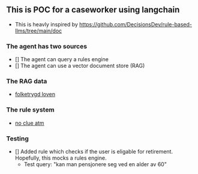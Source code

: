 ## This is POC for a caseworker using langchain 
- This is heavly inspired by https://github.com/DecisionsDev/rule-based-llms/tree/main/doc 

### The agent has two sources
- [] The agent can query a rules engine
- [] The agent can use a vector document store (RAG)

### The RAG data
- [folketrygd loven](https://lovdata.no/dokument/NL/lov/1997-02-28-19/*#&#x2a;)

### The rule system
- [no clue atm](d)

### Testing
- [] Added rule which checks if the user is eligable for retirement. Hopefully, this mocks a rules engine.
    - Test query: "kan man pensjonere seg ved en alder av 60"

